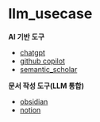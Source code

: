 # llm_usecase

**AI 기반 도구**

- [chatgpt](chatgpt.md)
- [github copilot](github_copilot.md)
- [semantic_scholar](semantic_scholar.md)


**문서 작성 도구(LLM 통합)**
- [obsidian](docs_edit_obsidian.md)
- [notion](notion.md)
